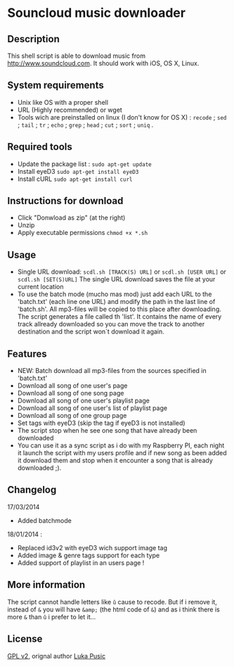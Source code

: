 Souncloud music downloader
==============

Description
--------------
This shell script is able to download music from http://www.soundcloud.com.
It should work with iOS, OS X, Linux.

System requirements
--------------
* Unix like OS with a proper shell
* URL (Highly recommended) or wget
* Tools wich are preinstalled on linux (I don't know  for OS X) : `recode` ; `sed` ; `tail` ; `tr` ; `echo` ; `grep` ; `head` ; `cut` ; `sort` ; `uniq` .


Required tools
--------------
* Update the package list : `sudo apt-get update`
* Install eyeD3 `sudo apt-get install eyeD3`
* Install cURL `sudo apt-get install curl`

Instructions for download
--------------
* Click "Donwload as zip" (at the right)
* Unzip
* Apply executable permissions `chmod +x *.sh`

Usage
--------------
* Single URL download: `scdl.sh [TRACK(S) URL]` or `scdl.sh [USER URL]` or `scdl.sh [SET(S)URL]`
  The single URL download saves the file at your current location
* To use the batch mode (mucho mas mod) just add each URL to the 'batch.txt' (each line one URL) and modify the path in the last line of 'batch.sh'. All mp3-files will be copied to this place after downloading. The script generates a file called th 'list'. It contains the name of every track allready downloaded so you can move the track to another destination and the script won´t download it again.



Features
--------------
* NEW: Batch download all mp3-files from the sources specified in 'batch.txt'
* Download all song of one user's page
* Download all song of one song page
* Download all song of one user's playlist page
* Download all song of one user's list of playlist page
* Download all song of one group page
* Set tags with eyeD3 (skip the tag if eyeD3 is not installed)
* The script stop when he see one song that have already been downloaded
* You can use it as a sync script as i do with my Raspberry PI, each night it launch the script with my users profile and if new song as been added it download them and stop when it encounter a song that is already downloaded ;).

Changelog
--------------
17/03/2014
* Added batchmode

18/01/2014 :
* Replaced id3v2 with eyeD3 wich support image tag
* Added image & genre tags support for each type 
* Added support of playlist in an users page !

More information
--------------
The script cannot handle letters like `û` cause to recode. But if i remove it, instead of `&` you will have `&amp;` (the html code of `&`) and as i think there is more `&` than `û` i prefer to let it...

License
--------------
[GPL v2](https://www.gnu.org/licenses/gpl-2.0.txt), orignal author [Luka Pusic](http://pusic.si)
